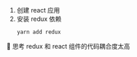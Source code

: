 1. 创建 react 应用
2. 安装 redux 依赖
    ```powershell
    yarn add redux
    ```

​:thinking:​ 思考
    redux 和 react 组件的代码耦合度太高